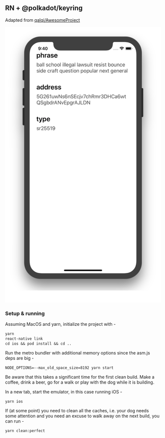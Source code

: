 ## RN + @polkadot/keyring

Adapted from [qalqi/AwesomeProject](https://github.com/qalqi/AwesomeProject)

![screenshots](output.png)

### Setup & running

Assuming MacOS and yarn, initialize the project with -

```
yarn
react-native link
cd ios && pod install && cd ..
```

Run the metro bundler with additional memory options since the asm.js deps are big -

```
NODE_OPTIONS=--max_old_space_size=8192 yarn start
```

Be aware that this takes a significant time for the first clean build. Make a coffee, drink a beer, go for a walk or play with the dog while it is building.

In a new tab, start the emulator, in this case running iOS -

```
yarn ios
```

If (at some point) you need to clean all the caches, i.e. your dog needs some attention and you need an excuse to walk away on the next build, you can run -

```
yarn clean:perfect
```
